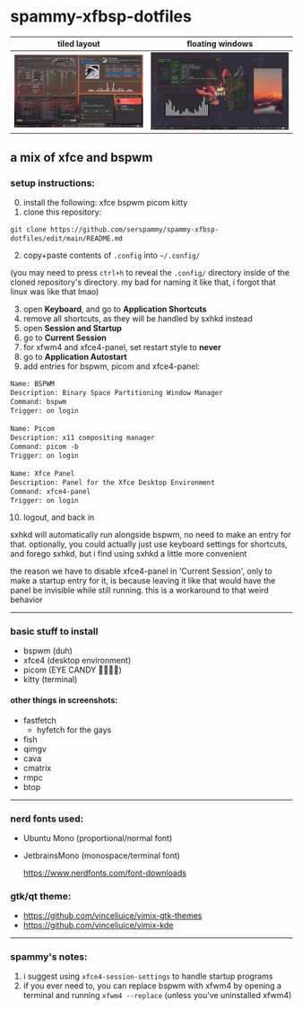 # spammy-xfbsp-dotfiles
| tiled layout | floating windows |
| -- | -- |
![tiled](screenshots/tiled2.png) | ![floating](screenshots/floating2.png)

## a mix of xfce and bspwm
### setup instructions:
0. install the following: xfce bspwm picom kitty
1. clone this repository:
```
git clone https://github.com/serspammy/spammy-xfbsp-dotfiles/edit/main/README.md
```
2. copy+paste contents of `.config` into `~/.config/`

(you may need to press `ctrl+h` to reveal the `.config/` directory inside of the cloned repository's directory. my bad for naming it like that, i forgot that linux was like that lmao)

3. open **Keyboard**, and go to **Application Shortcuts**
4. remove all shortcuts, as they will be handled by sxhkd instead
5. open **Session and Startup**
6. go to **Current Session**
7. for xfwm4 and xfce4-panel, set restart style to **never**
8. go to **Application Autostart**
9. add entries for bspwm, picom and xfce4-panel:
```
Name: BSPWM
Description: Binary Space Partitioning Window Manager
Command: bspwm
Trigger: on login

Name: Picom
Description: x11 compositing manager
Command: picom -b
Trigger: on login

Name: Xfce Panel
Description: Panel for the Xfce Desktop Environment
Command: xfce4-panel
Trigger: on login
```
10. logout, and back in

sxhkd will automatically run alongside bspwm, no need to make an entry for that. optionally, you could actually just use keyboard settings for shortcuts, and forego sxhkd, but i find using sxhkd a little more convenient

the reason we have to disable xfce4-panel in 'Current Session', only to make a startup entry for it, is because leaving it like that would have the panel be invisible while still running. this is a workaround to that weird behavior

--- 
### basic stuff to install
- bspwm (duh)
- xfce4 (desktop environment)
- picom (EYE CANDY 🤑🤑🤑🤑)
- kitty (terminal)

#### other things in screenshots:
- fastfetch
  - hyfetch for the gays
- fish
- qimgv
- cava
- cmatrix
- rmpc
- btop
---
### nerd fonts used:
- Ubuntu Mono (proportional/normal font)
- JetbrainsMono (monospace/terminal font)

  https://www.nerdfonts.com/font-downloads

### gtk/qt theme:
- https://github.com/vinceliuice/vimix-gtk-themes
- https://github.com/vinceliuice/vimix-kde
-----
### spammy's notes:

1. i suggest using `xfce4-session-settings` to handle startup programs
2. if you ever need to, you can replace bspwm with xfwm4 by opening a terminal and running `xfwm4 --replace` (unless you've uninstalled xfwm4)
